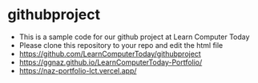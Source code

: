 # githubproject
- This is a sample code for our github project at Learn Computer Today
- Please clone this repository to your repo and edit the html file
- https://github.com/LearnComputerToday/githubproject
- https://ggnaz.github.io/LearnComputerToday-Portfolio/
- https://naz-portfolio-lct.vercel.app/
